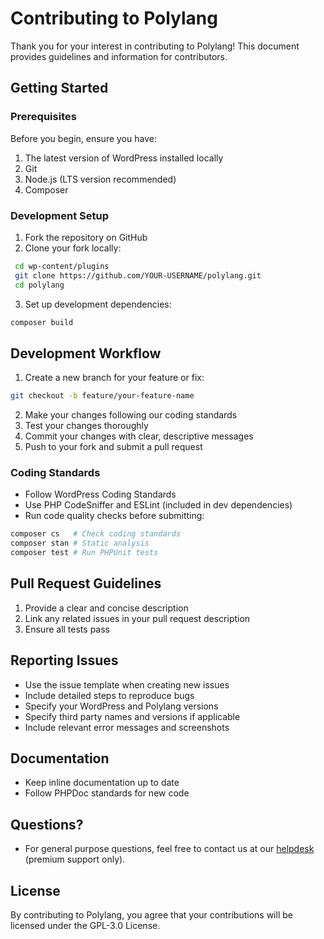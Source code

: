 # Contributing to Polylang

Thank you for your interest in contributing to Polylang! This document provides guidelines and information for contributors.

## Getting Started

### Prerequisites

Before you begin, ensure you have:

1. The latest version of WordPress installed locally
2. Git
3. Node.js (LTS version recommended)
4. Composer

### Development Setup

1. Fork the repository on GitHub
2. Clone your fork locally:

```bash
 cd wp-content/plugins
 git clone https://github.com/YOUR-USERNAME/polylang.git
 cd polylang
 ```

3. Set up development dependencies:

```bash
composer build
```

## Development Workflow

1. Create a new branch for your feature or fix:

```bash
git checkout -b feature/your-feature-name
```

2. Make your changes following our coding standards
3. Test your changes thoroughly
4. Commit your changes with clear, descriptive messages
5. Push to your fork and submit a pull request

### Coding Standards

- Follow WordPress Coding Standards
- Use PHP CodeSniffer and ESLint (included in dev dependencies)
- Run code quality checks before submitting:

```bash
composer cs   # Check coding standards
composer stan # Static analysis
composer test # Run PHPUnit tests
```

## Pull Request Guidelines

1. Provide a clear and concise description
2. Link any related issues in your pull request description
3. Ensure all tests pass

## Reporting Issues

- Use the issue template when creating new issues
- Include detailed steps to reproduce bugs
- Specify your WordPress and Polylang versions
- Specify third party names and versions if applicable
- Include relevant error messages and screenshots

## Documentation

- Keep inline documentation up to date
- Follow PHPDoc standards for new code

## Questions?

- For general purpose questions, feel free to contact us at our [helpdesk](https://polylang.pro/support/) (premium support only).

## License

By contributing to Polylang, you agree that your contributions will be licensed under the GPL-3.0 License.
